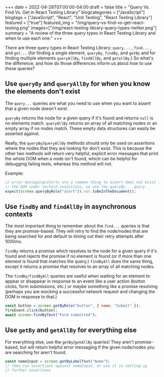 +++
date = 2022-04-28T07:00:00-04:00
draft = false
title = "Query Vs. Find Vs. Get in React Testing Library"
blogcategories = ["JavaScript"]
blogtags = ["JavaScript", "React", "Unit Testing", "React Testing Library"]
featured = ["true"]
featured_img = "/img/query-vs-find-vs-get-react-testing.png"
images=["/img/react-testing-library-query-types-twitter.png"]
summary = "A review of the three query types in React Testing Library and when to use each one."
+++

There are three query types in React Testing Library: `query...` , `find...` , and `get...` (for finding a single element, `queryBy`, `findBy`, and `getBy` and for finding multiple elements `queryAllBy`, `findAllBy`, and `getallBy`.) So what's the difference, and how do those differences inform us about how to use these queries?

## Use `queryBy` and `queryAllBy` for when you know the elements don't exist

The `query...` queries are what you need to use when you want to assert that a given node doesn't exist.

`queryBy` returns the node for a given query if it's found and returns `null` is no elements match. `queryAllBy` returns an array of all matching nodes or an empty array if no nodes match. These empty data structures can easily be asserted against.

Really, the `queryBy`/`queryAllBy` methods should _only_ be used on assertions where the nodes that they are looking for don't exist. This is because the other two methods will return very helpful, explicit error messages that print the whole DOM when a node isn't found, which can be helpful for debugging failing tests, whereas this method will not.

Example:

```javascript
// error messaging/alerts are a common thing to assert does not exist in
// the DOM under certain conditions, so use the queryBy... query
expect(screen.queryByRole("alert")).not.toBeInTheDocument();
```

## Use `findBy` and `findAllBy` in asynchronous contexts

The most important thing to remember about the `find...` queries is that they are promise-based. They will retry to find the node/nodes that are being searched for and default to timing out their retry attempts after 1000ms.

`findBy` returns a promise which resolves to the node for a given query if it's found and rejects the promise if no element is found (or if more than one element is found that matches the query.) `findByAll` does the same thing, except it returns a promise that resolves to an array of all matching nodes.

The `findBy/findByAll` queries are useful when waiting for an element to appear or disappear in response to an event like a user action (button clicks, form submissions, etc.) or maybe something like a promise resolving (perhaps you are mocking a successful network request and changing the DOM in response to that.)

```javascript
const button = screen.getByRole("button", { name: "Submit" });
fireEvent.click(button);
await screen.findByText("Form submitted");
```

## Use `getBy` and `getAllBy` for everything else

For everything else, use the `getBy`/`getAllBy` queries! They aren't promise-based, but will return helpful error messaging if the given node/nodes you are searching for aren't found.

```javascript
const nameInput = screen.getByLabelText("Name");
// then run assertions against nameInput, or use it in setting up
// further assertions
```
